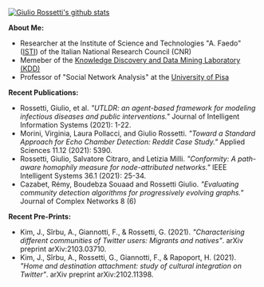 [![Giulio Rossetti's github stats](https://github-readme-stats.vercel.app/api?username=giuliorossetti&count_private=true&show_icons=true&theme=graywhite&&hide=issues)](https://github.com/giuliorossetti)

**About Me:**
- Researcher at the Institute of Science and Technologies "A. Faedo" ([ISTI](https://www.isti.cnr.it/en/)) of the Italian National Research Council (CNR)
- Memeber of the [Knowledge Discovery and Data Mining Laboratory (KDD)](https://kdd.isti.cnr.it/)
- Professor of "Social Network Analysis" at the [University of Pisa](https://www.unipi.it/)

**Recent Publications:**
- Rossetti, Giulio, et al. *"UTLDR: an agent-based framework for modeling infectious diseases and public interventions."* Journal of Intelligent Information Systems (2021): 1-22.
- Morini, Virginia, Laura Pollacci, and Giulio Rossetti. *"Toward a Standard Approach for Echo Chamber Detection: Reddit Case Study."* Applied Sciences 11.12 (2021): 5390.
- Rossetti, Giulio, Salvatore Citraro, and Letizia Milli. *"Conformity: A path-aware homophily measure for node-attributed networks."* IEEE Intelligent Systems 36.1 (2021): 25-34.
- Cazabet, Rémy, Boudebza Souaad and Rossetti Giulio. *"Evaluating community detection algorithms for progressively evolving graphs."* Journal of Complex Networks 8 (6)

**Recent Pre-Prints:**
- Kim, J., Sîrbu, A., Giannotti, F., & Rossetti, G. (2021). *"Characterising different communities of Twitter users: Migrants and natives"*. arXiv preprint arXiv:2103.03710.
- Kim, J., Sîrbu, A., Rossetti, G., Giannotti, F., & Rapoport, H. (2021). *"Home and destination attachment: study of cultural integration on Twitter"*. arXiv preprint arXiv:2102.11398.
